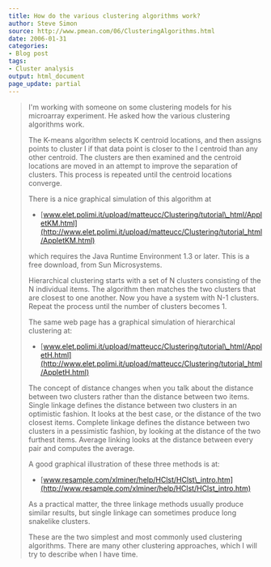 ```yaml
---
title: How do the various clustering algorithms work?
author: Steve Simon
source: http://www.pmean.com/06/ClusteringAlgorithms.html
date: 2006-01-31
categories:
- Blog post
tags:
- Cluster analysis
output: html_document
page_update: partial
---
```


> I'm working with someone on some clustering models for his microarray
> experiment. He asked how the various clustering algorithms work.
>
> The K-means algorithm selects K centroid locations, and then assigns
> points to cluster I if that data point is closer to the I centroid
> than any other centroid. The clusters are then examined and the
> centroid locations are moved in an attempt to improve the separation
> of clusters. This process is repeated until the centroid locations
> converge.
>
> There is a nice graphical simulation of this algorithm at
>
> -   [www.elet.polimi.it/upload/matteucc/Clustering/tutorial\_html/AppletKM.html](http://www.elet.polimi.it/upload/matteucc/Clustering/tutorial_html/AppletKM.html)
>
> which requires the Java Runtime Environment 1.3 or later. This is a
> free download, from Sun Microsystems.
>
> Hierarchical clustering starts with a set of N clusters consisting of
> the N individual items. The algorithm then matches the two clusters
> that are closest to one another. Now you have a system with N-1
> clusters. Repeat the process until the number of clusters becomes 1.
>
> The same web page has a graphical simulation of hierarchical
> clustering at:
>
> -   [www.elet.polimi.it/upload/matteucc/Clustering/tutorial\_html/AppletH.html](http://www.elet.polimi.it/upload/matteucc/Clustering/tutorial_html/AppletH.html)
>
> The concept of distance changes when you talk about the distance
> between two clusters rather than the distance between two items.
> Single linkage defines the distance between two clusters in an
> optimistic fashion. It looks at the best case, or the distance of the
> two closest items. Complete linkage defines the distance between two
> clusters in a pessimistic fashion, by looking at the distance of the
> two furthest items. Average linking looks at the distance between
> every pair and computes the average.
>
> A good graphical illustration of these three methods is at:
>
> -   [www.resample.com/xlminer/help/HClst/HClst\_intro.htm](http://www.resample.com/xlminer/help/HClst/HClst_intro.htm)
>
> As a practical matter, the three linkage methods usually produce
> similar results, but single linkage can sometimes produce long
> snakelike clusters.
>
> These are the two simplest and most commonly used clustering
> algorithms. There are many other clustering approaches, which I will
> try to describe when I have time.
